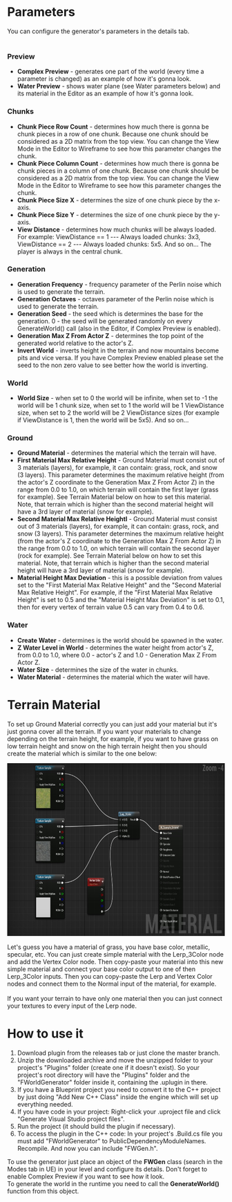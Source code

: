 # Parameters

You can configure the generator's parameters in the details tab.<br>
<br>

<h3>Preview</h3>
<ul>
    <li><b>Complex Preview</b> - generates one part of the world (every time a parameter is changed) as an example of how it's gonna look.</li>
    <li><b>Water Preview</b> - shows water plane (see Water parameters below) and its material in the Editor as an example of how it's gonna look.</li>
</ul>

<h3>Chunks</h3>
<ul>
    <li><b>Chunk Piece Row Count</b> - determines how much there is gonna be chunk pieces in a row of one chunk. Because one chunk should be considered as a 2D matrix from the top view. You can change the View Mode in the Editor to Wireframe to see how this parameter changes the chunk.</li>
    <li><b>Chunk Piece Column Count</b> - determines how much there is gonna be chunk pieces in a column of one chunk. Because one chunk should be considered as a 2D matrix from the top view. You can change the View Mode in the Editor to Wireframe to see how this parameter changes the chunk.</li>
    <li><b>Chunk Piece Size X</b> - determines the size of one chunk piece by the x-axis.</li>
    <li><b>Chunk Piece Size Y</b> - determines the size of one chunk piece by the y-axis.</li>
    <li><b>View Distance</b> - determines how much chunks will be always loaded. For example: ViewDistance == 1  ---  Always loaded chunks: 3x3, ViewDistance == 2  ---  Always loaded chunks: 5x5. And so on... The player is always in the central chunk.</li>
</ul>

<h3>Generation</h3>
<ul>
    <li><b>Generation Frequency</b> - frequency parameter of the Perlin noise which is used to generate the terrain.</li>
    <li><b>Generation Octaves</b> - octaves parameter of the Perlin noise which is used to generate the terrain.</li>
    <li><b>Generation Seed</b> - the seed which is determines the base for the generation. 0 - the seed will be generated randomly on every GenerateWorld() call (also in the Editor, if Complex Preview is enabled).</li>
    <li><b>Generation Max Z From Actor Z</b> - determines the top point of the generated world relative to the actor's Z.</li>
    <li><b>Invert World</b> - inverts height in the terrain and now mountains become pits and vice versa. If you have Complex Preview enabled please set the seed to the non zero value to see better how the world is inverting.</li>
</ul>

<h3>World</h3>
<ul>
    <li><b>World Size</b> - when set to 0 the world will be infinite, when set to -1 the world will be 1 chunk size, when set to 1 the world will be 1 ViewDistance size, when set to 2 the world will be 2 ViewDistance sizes (for example if ViewDistance is 1, then the world will be 5x5). And so on...</li>
</ul>

<h3>Ground</h3>
<ul>
    <li><b>Ground Material</b> - determines the material which the terrain will have.</li>
    <li><b>First Material Max Relative Height</b> - Ground Material must consist out of 3 materials (layers), for example, it can contain: grass, rock, and snow (3 layers). This parameter determines the maximum relative height (from the actor's Z coordinate to the Generation Max Z From Actor Z) in the range from 0.0 to 1.0, on which terrain will contain the first layer (grass for example). See Terrain Material below on how to set this material. Note, that terrain which is higher than the second material height will have a 3rd layer of material (snow for example).</li>
    <li><b>Second Material Max Relative Heightl</b> - Ground Material must consist out of 3 materials (layers), for example, it can contain: grass, rock, and snow (3 layers). This parameter determines the maximum relative height (from the actor's Z coordinate to the Generation Max Z From Actor Z) in the range from 0.0 to 1.0, on which terrain will contain the second layer (rock for example). See Terrain Material below on how to set this material. Note, that terrain which is higher than the second material height will have a 3rd layer of material (snow for example).</li>
    <li><b>Material Height Max Deviation</b> - this is a possible deviation from values set to the "First Material Max Relative Height" and the "Second Material Max Relative Height". For example, if the "First Material Max Relative Height" is set to 0.5 and the "Material Height Max Deviation" is set to 0.1, then for every vertex of terrain value 0.5 can vary from 0.4 to 0.6.</li>
</ul>

<h3>Water</h3>
<ul>
    <li><b>Create Water</b> - determines is the world should be spawned in the water.</li>
    <li><b>Z Water Level in World</b> - determines the water height from actor's Z, from 0.0 to 1.0, where 0.0 - actor's Z and 1.0 - Generation Max Z From Actor Z.</li>
    <li><b>Water Size</b> - determines the size of the water in chunks.</li>
    <li><b>Water Material</b> - determines the material which the water will have.</li>
</ul>

# Terrain Material

To set up Ground Material correctly you can just add your material but it's just gonna cover all the terrain. If you want your materials to change depending on the terrain height, for example, if you want to have grass on low terrain height and snow on the high terrain height then you should create the material which is similar to the one below:
<p align="center">
  <img width="650" height="400" src="pics/Example Ground Material.jpg">
</p>
Let's guess you have a material of grass, you have base color, metallic, specular, etc. You can just create simple material with the Lerp_3Color node and add the Vertex Color node. Then copy-paste your material into this new simple material and connect your base color output to one of then Lerp_3Color inputs. Then you can copy-paste the Lerp and Vertex Color nodes and connect them to the Normal input of the material, for example.<br>
<br>
If you want your terrain to have only one material then you can just connect your textures to every input of the Lerp node.

# How to use it
<ol>
    <li>Download plugin from the releases tab or just clone the master branch.</li>
    <li>Unzip the downloaded archive and move the unzipped folder to your project's "Plugins" folder (create one if it doesn't exist). So your project's root directory will have the "Plugins" folder and the "FWorldGenerator" folder inside it, containing the .uplugin in there.</li>
    <li>If you have a Blueprint project you need to convert it to the C++ project by just doing "Add New C++ Class" inside the engine which will set up everything needed.</li>
    <li>If you have code in your project: Right-click your .uproject file and click "Generate Visual Studio project files".</li>
    <li>Run the project (it should build the plugin if necessary).</li>
    <li>To access the plugin in the C++ code: In your project's .Build.cs file you must add "FWorldGenerator" to PublicDependencyModuleNames. Recompile. And now you can include "FWGen.h".</li>
</ol>

To use the generator just place an object of the <b>FWGen</b> class (search in the Modes tab in UE) in your level and configure its details. Don't forget to enable Complex Preview if you want to see how it look.<br>
To generate the world in the runtime you need to call the <b>GenerateWorld()</b> function from this object.